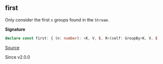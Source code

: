 ## first

Only consider the first `n` groups found in the `Stream`.

**Signature**

```ts
declare const first: { (n: number): <K, V, E, R>(self: GroupBy<K, V, E, R>) => GroupBy<K, V, E, R>; <K, V, E, R>(self: GroupBy<K, V, E, R>, n: number): GroupBy<K, V, E, R>; }
```

[Source](https://github.com/Effect-TS/effect/tree/main/packages/effect/src/GroupBy.ts#L90)

Since v2.0.0